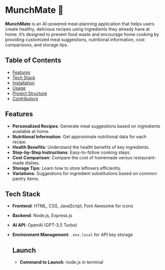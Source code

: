 # MunchMate 🍲

**MunchMate** is an AI-powered meal-planning application that helps users create healthy, delicious recipes using ingredients they already have at home. It’s designed to prevent food waste and encourage home cooking by providing customized meal suggestions, nutritional information, cost comparisons, and storage tips.

## Table of Contents

- [Features](#features)
- [Tech Stack](#tech-stack)
- [Installation](#installation)
- [Usage](#usage)
- [Project Structure](#project-structure)
- [Contributors](#contributors)

## Features

- **Personalized Recipes**: Generate meal suggestions based on ingredients available at home.
- **Nutritional Information**: Get approximate nutritional data for each recipe.
- **Health Benefits**: Understand the health benefits of key ingredients.
- **Step-by-Step Instructions**: Easy-to-follow cooking steps.
- **Cost Comparison**: Compare the cost of homemade versus restaurant-made dishes.
- **Storage Tips**: Learn how to store leftovers efficiently.
- **Variations**: Suggestions for ingredient substitutions based on common pantry items.

## Tech Stack

- **Frontend**: HTML, CSS, JavaScript, Font Awesome for icons
- **Backend**: Node.js, Express.js
- **AI API**: OpenAI (GPT-3.5 Turbo)
- **Environment Management**: `.env.local` for API key storage

  ## Launch

  - **Command to Launch**: node.js in terminal

